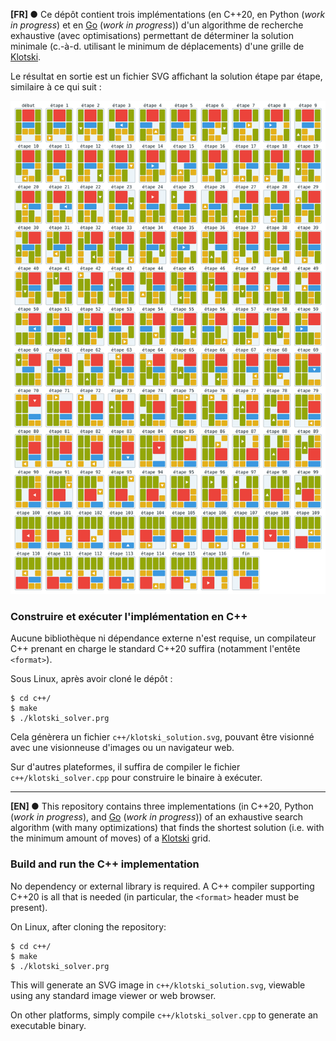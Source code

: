 __[FR] ●__ Ce dépôt contient trois implémentations (en C++20, en Python (*work in progress*)
et en [Go][hp-golang] (*work in progress*)) d'un algorithme de recherche exhaustive
(avec optimisations) permettant de déterminer la solution minimale (c.-à-d. utilisant
le minimum de déplacements) d'une grille de [Klotski][wk-klotski].

Le résultat en sortie est un fichier SVG affichant la solution étape par étape,
similaire à ce qui suit :

![Solution étape par étape d'une grille de Klotski](c++/klotski_solution_expected.svg)

### Construire et exécuter l'implémentation en C++
Aucune bibliothèque ni dépendance externe n'est requise, un compilateur C++ prenant
en charge le standard C++20 suffira (notamment l'entête `<format>`).

Sous Linux, après avoir cloné le dépôt :
```
$ cd c++/
$ make
$ ./klotski_solver.prg
```
Cela génèrera un fichier `c++/klotski_solution.svg`, pouvant être visionné avec une
visionneuse d'images ou un navigateur web.

Sur d'autres plateformes, il suffira de compiler le fichier `c++/klotski_solver.cpp`
pour construire le binaire à exécuter.

---

__[EN] ●__ This repository contains three implementations (in C++20, Python (*work in progress*),
and [Go][hp-golang] (*work in progress*)) of an exhaustive search algorithm (with many optimizations)
that finds the shortest solution (i.e. with the minimum amount of moves) of a [Klotski][wk-klotski] grid.


### Build and run the C++ implementation
No dependency or external library is required.  A C++ compiler supporting C++20 is
all that is needed (in particular, the `<format>` header must be present).

On Linux, after cloning the repository:
```
$ cd c++/
$ make
$ ./klotski_solver.prg
```
This will generate an SVG image in `c++/klotski_solution.svg`, viewable using any
standard image viewer or web browser.

On other platforms, simply compile `c++/klotski_solver.cpp` to generate an executable
binary.

[hp-golang]: https://golang.org/
[wk-klotski]: https://en.wikipedia.org/wiki/Klotski
